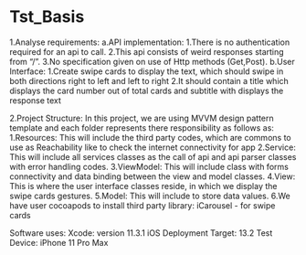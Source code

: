 # Tst_Basis


1.Analyse requirements:
  a.API implementation:
      1.There is no authentication required for an api to call.
      2.This api consists of weird responses starting from “/”.
      3.No specification given on use of Http methods (Get,Post).
  b.User Interface:
      1.Create swipe cards to display the text, which should swipe in both directions right to left and left to right
      2.It should contain a title which displays the card number out of total cards and subtitle with displays the response text
     
2.Project Structure:
 In this project, we are using MVVM design pattern template and each folder represents there responsibility as follows as:
      1.Resources: This will include the third party codes, which are commons to use as Reachability like to check the internet connectivity for app
      2.Service: This will include all services classes as the call of api and api parser classes with error handling codes.
      3.ViewModel: This will include class with forms connectivity and data binding between the view and model classes.
      4.View: This is where the user interface classes reside, in which we display the swipe cards gestures.
      5.Model: This will include to store data values.
      6.We have user cocoapods to install third party library: 
        iCarousel - for swipe cards
        
Software uses:
Xcode: version 11.3.1
iOS Deployment Target: 13.2
Test Device: iPhone 11 Pro Max


 
 

 
